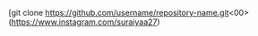 [git clone https://github.com/username/repository-name.git<00>
(https://www.instagram.com/suraiyaa27)
